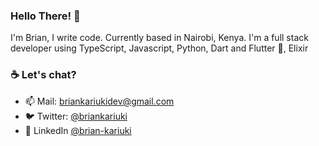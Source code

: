 ### Hello There! 👋

I'm Brian, I write code. Currently based in Nairobi, Kenya.
I'm a full stack developer using TypeScript, Javascript, Python, Dart and Flutter 💙, Elixir

<!--
**briankariuki/briankariuki** is a ✨ _special_ ✨ repository because its `README.md` (this file) appears on your GitHub profile.
-->
### ☕ Let's chat?
- 📫 Mail: briankariukidev@gmail.com
- 🐦 Twitter: [@briankariuki](https://twitter.com/briankariuki)
- 📖 LinkedIn [@brian-kariuki](https://www.linkedin.com/in/brian-kariuki/)


